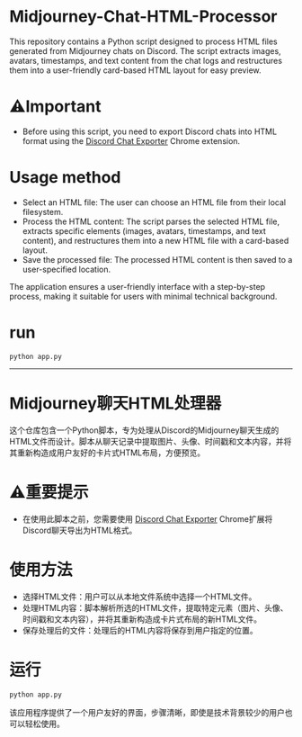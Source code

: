 
# Midjourney-Chat-HTML-Processor
This repository contains a Python script designed to process HTML files generated from Midjourney chats on Discord. The script extracts images, avatars, timestamps, and text content from the chat logs and restructures them into a user-friendly card-based HTML layout for easy preview. 

# ⚠️Important
- Before using this script, you need to export Discord chats into HTML format using the [Discord Chat Exporter](https://chrome.google.com/webstore/detail/discord/ofjlibelpafmdhigfgggickpejfomamk) Chrome extension.

# Usage method
- Select an HTML file: The user can choose an HTML file from their local filesystem.
- Process the HTML content: The script parses the selected HTML file, extracts specific elements (images, avatars, timestamps, and text content), and restructures them into a new HTML file with a card-based layout.
- Save the processed file: The processed HTML content is then saved to a user-specified location.

The application ensures a user-friendly interface with a step-by-step process, making it suitable for users with minimal technical background.

# run
```
python app.py
```

---

# Midjourney聊天HTML处理器

这个仓库包含一个Python脚本，专为处理从Discord的Midjourney聊天生成的HTML文件而设计。脚本从聊天记录中提取图片、头像、时间戳和文本内容，并将其重新构造成用户友好的卡片式HTML布局，方便预览。

# ⚠️重要提示
- 在使用此脚本之前，您需要使用 [Discord Chat Exporter](https://chrome.google.com/webstore/detail/discord/ofjlibelpafmdhigfgggickpejfomamk) Chrome扩展将Discord聊天导出为HTML格式。

# 使用方法
- 选择HTML文件：用户可以从本地文件系统中选择一个HTML文件。
- 处理HTML内容：脚本解析所选的HTML文件，提取特定元素（图片、头像、时间戳和文本内容），并将其重新构造成卡片式布局的新HTML文件。
- 保存处理后的文件：处理后的HTML内容将保存到用户指定的位置。

# 运行
```
python app.py
```

该应用程序提供了一个用户友好的界面，步骤清晰，即使是技术背景较少的用户也可以轻松使用。
